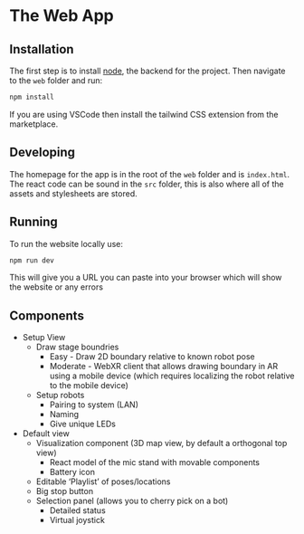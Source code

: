 # The Web App

## Installation 

The first step is to install [node](https://nodejs.org/en/download/), the backend for the project. 
Then navigate to the `web` folder and run:

```sh
npm install
```

If you are using VSCode then install the tailwind CSS extension from the marketplace.

## Developing

The homepage for the app is in the root of the `web` folder and is `index.html`.
The react code can be sound in the `src` folder, this is also where all of the assets and stylesheets are stored.

## Running

To run the website locally use:

```sh
npm run dev
```

This will give you a URL you can paste into your browser which will show the website or any errors

## Components
- Setup View
  - Draw stage boundries
    - Easy - Draw 2D boundary relative to known robot pose
    - Moderate - WebXR client that allows drawing boundary in AR using a mobile device (which requires localizing the robot relative to the mobile device)
  - Setup robots
    - Pairing to system (LAN)
    - Naming
    - Give unique LEDs
- Default view 
  - Visualization component (3D map view, by default a orthogonal top view)
    - React model of the mic stand with movable components
    - Battery icon
  - Editable ‘Playlist’ of poses/locations
  - Big stop button
  - Selection panel (allows you to cherry pick on a bot)
    - Detailed status
    - Virtual joystick
